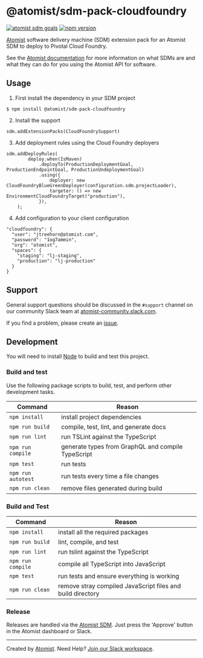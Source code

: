 # @atomist/sdm-pack-cloudfoundry

[![atomist sdm goals](http://badge.atomist.com/T29E48P34/atomist/sdm-pack-cloudfoundry/067b98ed-775a-4d34-a4a3-82837feca109)](https://app.atomist.com/workspace/T29E48P34)
[![npm version](https://img.shields.io/npm/v/@atomist/sdm-pack-cloudfoundry/next.svg)](https://www.npmjs.com/package/@atomist/sdm-pack-cloudfoundry/v/next)

[Atomist][atomist] software delivery machine (SDM) extension pack for an Atomist SDM to deploy to Pivotal Cloud Foundry.

See the [Atomist documentation][atomist-doc] for more information on
what SDMs are and what they can do for you using the Atomist API for
software.

[atomist-doc]: https://docs.atomist.com/ (Atomist Documentation)

## Usage

1. First install the dependency in your SDM project

```
$ npm install @atomist/sdm-pack-cloudfoundry
```

2. Install the support

```
sdm.addExtensionPacks(CloudFoundrySupport)
```

3. Add deployment rules using the Cloud Foundry deployers

```
sdm.addDeployRules(
        deploy.when(IsMaven)
            .deployTo(ProductionDeploymentGoal, ProductionEndpointGoal, ProductionUndeploymentGoal)
            .using({
                deployer: new CloudFoundryBlueGreenDeployer(configuration.sdm.projectLoader),
                targeter: () => new EnvironmentCloudFoundryTarget("production"),
            }),
    );
```

4. Add configuration to your client configuration

```
"cloudfoundry": {
  "user": "jtreehorn@atomist.com",
  "password": "1og7ammin",
  "org": "atomist",
  "spaces": {
    "staging": "lj-staging",
    "production": "lj-production"
  }
}
```

## Support

General support questions should be discussed in the `#support`
channel on our community Slack team
at [atomist-community.slack.com][slack].

If you find a problem, please create an [issue][].

[issue]: https://github.com/atomist/sdm-pack-cloudfoundry/issues


## Development

You will need to install [Node][node] to build and test this project.

[node]: https://nodejs.org/ (Node.js)

### Build and test

Use the following package scripts to build, test, and perform other
development tasks.

Command | Reason
------- | ------
`npm install` | install project dependencies
`npm run build` | compile, test, lint, and generate docs
`npm run lint` | run TSLint against the TypeScript
`npm run compile` | generate types from GraphQL and compile TypeScript
`npm test` | run tests
`npm run autotest` | run tests every time a file changes
`npm run clean` | remove files generated during build

### Build and Test

Command | Reason
------- | ------
`npm install` | install all the required packages
`npm run build` | lint, compile, and test
`npm run lint` | run tslint against the TypeScript
`npm run compile` | compile all TypeScript into JavaScript
`npm test` | run tests and ensure everything is working
`npm run clean` | remove stray compiled JavaScript files and build directory

### Release

Releases are handled via the [Atomist SDM][atomist-sdm].  Just press
the 'Approve' button in the Atomist dashboard or Slack.

[atomist-sdm]: https://github.com/atomist/atomist-sdm (Atomist Software Delivery Machine)

---

Created by [Atomist][atomist].
Need Help?  [Join our Slack workspace][slack].

[atomist]: https://atomist.com/ (Atomist - How Teams Deliver Software)
[slack]: https://join.atomist.com/ (Atomist Community Slack)
